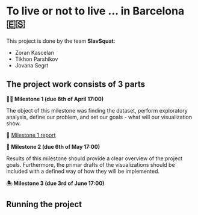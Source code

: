 # To live or not to live ... in Barcelona 🇪🇸 
This project is done by the team **SlavSquat**:

- Zoran Kascelan
- Tikhon Parshikov
- Jovana Segrt

## The project work consists of 3 parts
**💃🏻 Milestone 1 (due 8th of April 17:00)**

The object of this milestone was finding the dataset, perform exploratory analysis, define our problem, and set our goals - what will our visualization show.

📕 [Milestone 1 report](Milestone_1.md)

**🥘 Milestone 2 (due 6th of May 17:00)**

Results of this milestone should provide a clear overview of the project goals. Furthermore, the primar drafts of the visualizations should be included with a defined way of how they will be implemented.


**🏝 Milestone 3 (due 3rd of June 17:00)**

## Running the project


